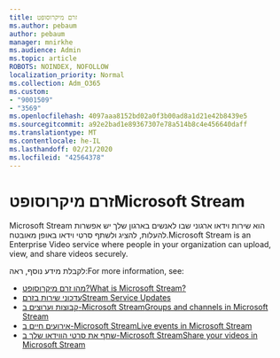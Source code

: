 ```yaml
---
title: זרם מיקרוסופט
ms.author: pebaum
author: pebaum
manager: mnirkhe
ms.audience: Admin
ms.topic: article
ROBOTS: NOINDEX, NOFOLLOW
localization_priority: Normal
ms.collection: Adm_O365
ms.custom:
- "9001509"
- "3569"
ms.openlocfilehash: 4097aaa8152bd02a0f3b00ad8a1d21e42b8439e5
ms.sourcegitcommit: a92e2bad1e89367307e78a514b8c4e456640daff
ms.translationtype: MT
ms.contentlocale: he-IL
ms.lasthandoff: 02/21/2020
ms.locfileid: "42564378"
---
```

# <a name="microsoft-stream"></a><span data-ttu-id="003d0-102">זרם מיקרוסופט</span><span class="sxs-lookup"><span data-stu-id="003d0-102">Microsoft Stream</span></span>

<span data-ttu-id="003d0-103">Microsoft Stream הוא שירות וידאו ארגוני שבו לאנשים בארגון שלך יש אפשרות להעלות, להציג ולשתף סרטי וידאו באופן מאובטח.</span><span class="sxs-lookup"><span data-stu-id="003d0-103">Microsoft Stream is an Enterprise Video service where people in your organization can upload, view, and share videos securely.</span></span> 

<span data-ttu-id="003d0-104">לקבלת מידע נוסף, ראה:</span><span class="sxs-lookup"><span data-stu-id="003d0-104">For more information, see:</span></span>

- [<span data-ttu-id="003d0-105">מהו זרם מיקרוסופט?</span><span class="sxs-lookup"><span data-stu-id="003d0-105">What is Microsoft Stream?</span></span>](https://docs.microsoft.com/en-us/stream/overview)
- [<span data-ttu-id="003d0-106">עדכוני שירות בזרם</span><span class="sxs-lookup"><span data-stu-id="003d0-106">Stream Service Updates</span></span>](https://techcommunity.microsoft.com/t5/microsoft-stream-service-updates/bd-p/StreamAnnouncements)
- [<span data-ttu-id="003d0-107">קבוצות וערוצים ב-Microsoft Stream</span><span class="sxs-lookup"><span data-stu-id="003d0-107">Groups and channels in Microsoft Stream</span></span>](https://docs.microsoft.com/en-us/stream/groups-channels-organization)
- [<span data-ttu-id="003d0-108">אירועים חיים ב-Microsoft Stream</span><span class="sxs-lookup"><span data-stu-id="003d0-108">Live events in Microsoft Stream</span></span>](https://docs.microsoft.com/en-us/stream/live-event-overview)
- [<span data-ttu-id="003d0-109">שתף את סרטי הווידאו שלך ב-Microsoft Stream</span><span class="sxs-lookup"><span data-stu-id="003d0-109">Share your videos in Microsoft Stream</span></span>](https://docs.microsoft.com/en-us/stream/portal-share-video)